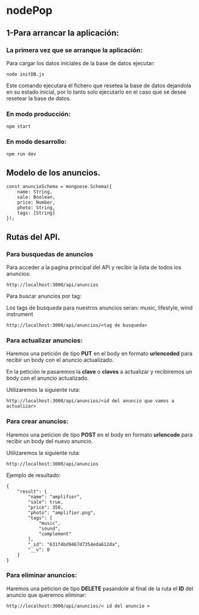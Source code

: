 # nodePop

## 1-Para arrancar la aplicación:

### La primera vez que se arranque la aplicación:

Para cargar los datos iniciales de la base de datos ejecutar:

```
node initDB.js
```

Este comando ejecutara el fichero que resetea la base de datos dejandola en su estado inicial, por lo tanto solo ejecutarlo en el caso que se desee resetear la base de datos.
### En modo producción:

```
npm start
```

### En modo desarrollo:
```
npm run dev
```

## Modelo de los anuncios.

```
const anuncioSchema = mongoose.Schema({
    name: String,
    sale: Boolean,
    price: Number,
    photo: String,
    tags: [String]
});
```

## Rutas del API.

### Para busquedas de anuncios

Para acceder a la pagina principal del APi y recibir la lista de todos los anuncios:

```
http://localhost:3000/api/anuncios
```

Para buscar anuncios por tag:

Los tags de busqueda para nuestros anuncios seran:
music, lifestyle, wind instrument

```
http://localhost:3000/api/anuncios/<tag de busqueda>
```

### Para actualizar anuncios:

Haremos una petición de tipo **PUT** en el body en formato **urlencoded** para recibir un body con el anuncio actualizado.

En la petición le pasaremos la **clave** o **claves** a actualizar y recibiremos un body con el anuncio actualizado.

Utilizaremos la siguiente ruta:

```
http://localhost:3000/api/anuncios/<id del anuncio que vamos a actualizar>
```

### Para crear anuncios:

Haremos una peticion de tipo **POST** en el body en formato **urlencode** para recibir un body del nuevo anuncio.

Utilizaremos la siguiente ruta:

```
http://localhost:3000/api/anuncios
```
Ejemplo de resultado: 

```
{
    "result": {
        "name": "amplifier",
        "sale": true,
        "price": 350,
        "photo": "amplifier.png",
        "tags": [
            "music",
            "sound",
            "complement"
        ],
        "_id": "631f4bd9467d7354eda612da",
        "__v": 0
    }
}
```

### Para eliminar anuncios:

Haremos una peticion de tipo **DELETE** pasandole al final de la ruta el **ID** del anuncio que queremos eliminar:

```
http://localhost:3000/api/anuncios/< id del anuncio >
```

